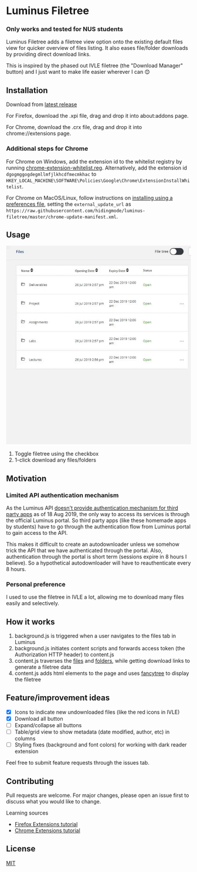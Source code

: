 # Luminus Filetree

### **Only works and tested for NUS students**

Luminus Filetree adds a filetree view option onto the existing default files view for quicker overview of files listing. It also eases file/folder downloads by providing direct download links.

This is inspired by the phased out IVLE filetree (the "Download Manager" button) and I just want to make life easier wherever I can :blush:

## Installation

Download from [latest release](https://github.com/hidingmode/luminus-filetree/releases/latest)

For Firefox, download the .xpi file, drag and drop it into about:addons page.

For Chrome, download the .crx file, drag and drop it into chrome://extensions page.

### Additional steps for Chrome
For Chrome on Windows, add the extension id to the whitelist registry by running [chrome-extension-whitelist.reg](chrome-extension-whitelist.reg). Alternatively, add the extension id `dgogmggogdegmllmfjlkhcdfmecmkhac` to `HKEY_LOCAL_MACHINE\SOFTWARE\Policies\Google\Chrome\ExtensionInstallWhitelist`.

For Chrome on MacOS/Linux, follow instructions on [installing using a preferences file](https://developer.chrome.com/extensions/external_extensions#preferences), setting the `external_update_url` as `https://raw.githubusercontent.com/hidingmode/luminus-filetree/master/chrome-update-manifest.xml`.

## Usage

![filetree demo](assets/filetree-demo.gif)

1. Toggle filetree using the checkbox
2. 1-click download any files/folders

## Motivation

### Limited API authentication mechanism
As the Luminus API [doesn't provide authentication mechanism for third party apps](https://wiki.nus.edu.sg/pages/viewpage.action?pageId=201035429) as of 18 Aug 2019, the only way to access its services is through the official Luminus portal. So third party apps (like these homemade apps by students) have to go through the authentication flow from Luminus portal to gain access to the API.

This makes it difficult to create an autodownloader unless we somehow trick the API that we have authenticated through the portal. Also, authentication through the portal is short term (sessions expire in 8 hours I believe). So a hypothetical autodownloader will have to reauthenticate every 8 hours.

### Personal preference
I used to use the filetree in IVLE a lot, allowing me to download many files easily and selectively.

## How it works
1. background.js is triggered when a user navigates to the files tab in Luminus
2. background.js initiates content scripts and forwards access token (the Authorization HTTP header) to content.js
3. content.js traverses the [files](https://luminus.portal.azure-api.net/docs/services/Files/operations/GetFiles) and [folders](https://luminus.portal.azure-api.net/docs/services/Files/operations/GetFolders), while getting download links to generate a filetree data
4. content.js adds html elements to the page and uses [fancytree](https://github.com/mar10/fancytree) to display the filetree

## Feature/improvement ideas
- [x] Icons to indicate new undownloaded files (like the red icons in IVLE)
- [x] Download all button
- [ ] Expand/collapse all buttons
- [ ] Table/grid view to show metadata (date modified, author, etc) in columns
- [ ] Styling fixes (background and font colors) for working with dark reader extension

Feel free to submit feature requests through the issues tab.

## Contributing
Pull requests are welcome. For major changes, please open an issue first to discuss what you would like to change.

Learning sources
- [Firefox Extensions tutorial](https://developer.mozilla.org/en-US/docs/Mozilla/Add-ons/WebExtensions/Your_first_WebExtension)
- [Chrome Extensions tutorial](https://developer.chrome.com/extensions/getstarted)

## License
[MIT](https://choosealicense.com/licenses/mit/)